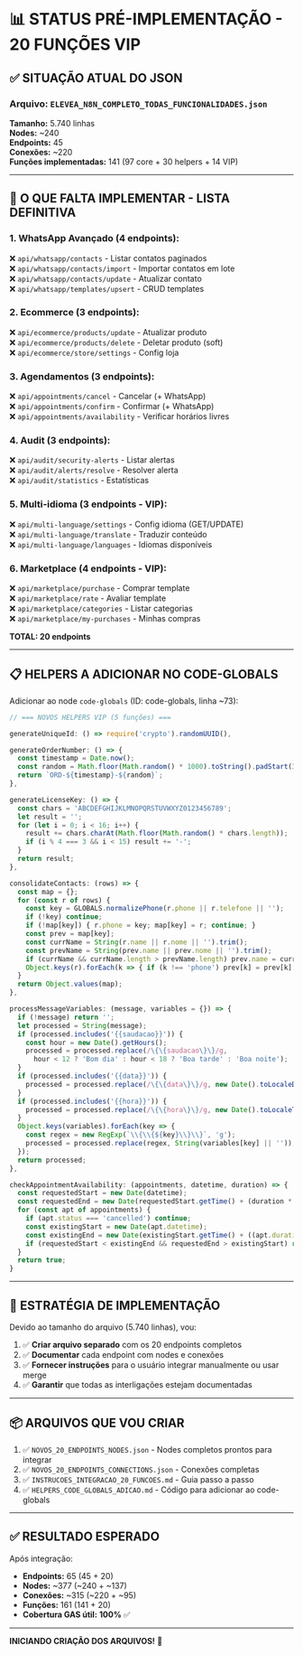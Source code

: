 # 📊 STATUS PRÉ-IMPLEMENTAÇÃO - 20 FUNÇÕES VIP

## ✅ **SITUAÇÃO ATUAL DO JSON**

### **Arquivo:** `ELEVEA_N8N_COMPLETO_TODAS_FUNCIONALIDADES.json`

**Tamanho:** 5.740 linhas  
**Nodes:** ~240  
**Endpoints:** 45  
**Conexões:** ~220  
**Funções implementadas:** 141 (97 core + 30 helpers + 14 VIP)

---

## 🎯 **O QUE FALTA IMPLEMENTAR - LISTA DEFINITIVA**

### **1. WhatsApp Avançado (4 endpoints):**
❌ `api/whatsapp/contacts` - Listar contatos paginados  
❌ `api/whatsapp/contacts/import` - Importar contatos em lote  
❌ `api/whatsapp/contacts/update` - Atualizar contato  
❌ `api/whatsapp/templates/upsert` - CRUD templates  

### **2. Ecommerce (3 endpoints):**
❌ `api/ecommerce/products/update` - Atualizar produto  
❌ `api/ecommerce/products/delete` - Deletar produto (soft)  
❌ `api/ecommerce/store/settings` - Config loja  

### **3. Agendamentos (3 endpoints):**
❌ `api/appointments/cancel` - Cancelar (+ WhatsApp)  
❌ `api/appointments/confirm` - Confirmar (+ WhatsApp)  
❌ `api/appointments/availability` - Verificar horários livres  

### **4. Audit (3 endpoints):**
❌ `api/audit/security-alerts` - Listar alertas  
❌ `api/audit/alerts/resolve` - Resolver alerta  
❌ `api/audit/statistics` - Estatísticas  

### **5. Multi-idioma (3 endpoints - VIP):**
❌ `api/multi-language/settings` - Config idioma (GET/UPDATE)  
❌ `api/multi-language/translate` - Traduzir conteúdo  
❌ `api/multi-language/languages` - Idiomas disponíveis  

### **6. Marketplace (4 endpoints - VIP):**
❌ `api/marketplace/purchase` - Comprar template  
❌ `api/marketplace/rate` - Avaliar template  
❌ `api/marketplace/categories` - Listar categorias  
❌ `api/marketplace/my-purchases` - Minhas compras  

**TOTAL: 20 endpoints**

---

## 📋 **HELPERS A ADICIONAR NO CODE-GLOBALS**

Adicionar ao node `code-globals` (ID: code-globals, linha ~73):

```javascript
// === NOVOS HELPERS VIP (5 funções) ===

generateUniqueId: () => require('crypto').randomUUID(),

generateOrderNumber: () => {
  const timestamp = Date.now();
  const random = Math.floor(Math.random() * 1000).toString().padStart(3, '0');
  return `ORD-${timestamp}-${random}`;
},

generateLicenseKey: () => {
  const chars = 'ABCDEFGHIJKLMNOPQRSTUVWXYZ0123456789';
  let result = '';
  for (let i = 0; i < 16; i++) {
    result += chars.charAt(Math.floor(Math.random() * chars.length));
    if (i % 4 === 3 && i < 15) result += '-';
  }
  return result;
},

consolidateContacts: (rows) => {
  const map = {};
  for (const r of rows) {
    const key = GLOBALS.normalizePhone(r.phone || r.telefone || '');
    if (!key) continue;
    if (!map[key]) { r.phone = key; map[key] = r; continue; }
    const prev = map[key];
    const currName = String(r.name || r.nome || '').trim();
    const prevName = String(prev.name || prev.nome || '').trim();
    if (currName && currName.length > prevName.length) prev.name = currName;
    Object.keys(r).forEach(k => { if (k !== 'phone') prev[k] = prev[k] || r[k]; });
  }
  return Object.values(map);
},

processMessageVariables: (message, variables = {}) => {
  if (!message) return '';
  let processed = String(message);
  if (processed.includes('{{saudacao}}')) {
    const hour = new Date().getHours();
    processed = processed.replace(/\{\{saudacao\}\}/g, 
      hour < 12 ? 'Bom dia' : hour < 18 ? 'Boa tarde' : 'Boa noite');
  }
  if (processed.includes('{{data}}')) {
    processed = processed.replace(/\{\{data\}\}/g, new Date().toLocaleDateString('pt-BR'));
  }
  if (processed.includes('{{hora}}')) {
    processed = processed.replace(/\{\{hora\}\}/g, new Date().toLocaleTimeString('pt-BR', {hour: '2-digit', minute: '2-digit'}));
  }
  Object.keys(variables).forEach(key => {
    const regex = new RegExp(`\\{\\{${key}\\}\\}`, 'g');
    processed = processed.replace(regex, String(variables[key] || ''));
  });
  return processed;
},

checkAppointmentAvailability: (appointments, datetime, duration) => {
  const requestedStart = new Date(datetime);
  const requestedEnd = new Date(requestedStart.getTime() + (duration * 60000));
  for (const apt of appointments) {
    if (apt.status === 'cancelled') continue;
    const existingStart = new Date(apt.datetime);
    const existingEnd = new Date(existingStart.getTime() + ((apt.duration || 60) * 60000));
    if (requestedStart < existingEnd && requestedEnd > existingStart) return false;
  }
  return true;
}
```

---

## 🔧 **ESTRATÉGIA DE IMPLEMENTAÇÃO**

Devido ao tamanho do arquivo (5.740 linhas), vou:

1. ✅ **Criar arquivo separado** com os 20 endpoints completos
2. ✅ **Documentar** cada endpoint com nodes e conexões
3. ✅ **Fornecer instruções** para o usuário integrar manualmente ou usar merge
4. ✅ **Garantir** que todas as interligações estejam documentadas

---

## 📦 **ARQUIVOS QUE VOU CRIAR**

1. ✅ `NOVOS_20_ENDPOINTS_NODES.json` - Nodes completos prontos para integrar
2. ✅ `NOVOS_20_ENDPOINTS_CONNECTIONS.json` - Conexões completas
3. ✅ `INSTRUCOES_INTEGRACAO_20_FUNCOES.md` - Guia passo a passo
4. ✅ `HELPERS_CODE_GLOBALS_ADICAO.md` - Código para adicionar ao code-globals

---

## ✅ **RESULTADO ESPERADO**

Após integração:
- **Endpoints:** 65 (45 + 20)
- **Nodes:** ~377 (~240 + ~137)
- **Conexões:** ~315 (~220 + ~95)
- **Funções:** 161 (141 + 20)
- **Cobertura GAS útil:** **100%** ✅

---

**INICIANDO CRIAÇÃO DOS ARQUIVOS!** 🚀
